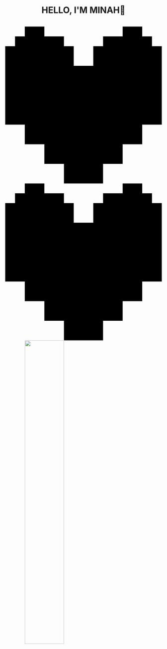 
<h1 tabindex="-1" dir="auto" style="text-align: center;">
HELLO, I'M MINAH👏
</h1>
<br>
<svg role="img" viewBox="0 0 24 24" xmlns="http://www.w3.org/2000/svg"><title>Undertale</title><path d="M3 0v1.5H1.5V3H0v12h3v3h3v3h3v3h6v-3h3v-3h3v-3h3V3h-1.5V1.5H21V0h-3v1.5h-3V3h-1.5v3h-3V3H9V1.5H6V0z"/></svg>
<svg role="img" viewBox="0 0 24 24" xmlns="http://www.w3.org/2000/svg"><title>Undertale</title><path d="M3 0v1.5H1.5V3H0v12h3v3h3v3h3v3h6v-3h3v-3h3v-3h3V3h-1.5V1.5H21V0h-3v1.5h-3V3h-1.5v3h-3V3H9V1.5H6V0z"/></svg>
<br>
  <img width="50%" style="text-align: center;" src="https://user-images.githubusercontent.com/77047321/226772406-f5a167af-c1e7-4e82-b590-dcb42ab8ef53.gif">
